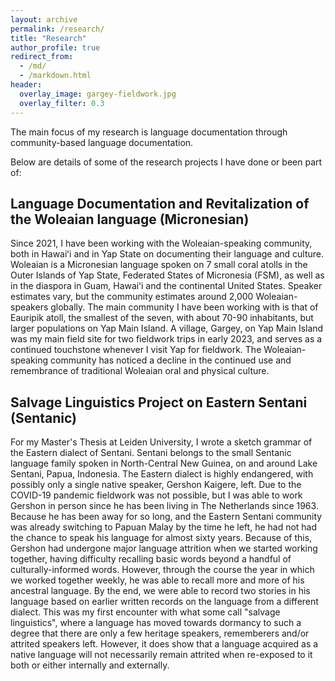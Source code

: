 ```yaml
---
layout: archive
permalink: /research/
title: "Research"
author_profile: true
redirect_from:
  - /md/
  - /markdown.html
header:
  overlay_image: gargey-fieldwork.jpg
  overlay_filter: 0.3
---
```


The main focus of my research is language documentation through community-based language documentation.

Below are details of some of the research projects I have done or been part of:

<h2>Language Documentation and Revitalization of the Woleaian language (Micronesian)</h2>

  Since 2021, I have been working with the Woleaian-speaking community, both in Hawaiʻi and in Yap State on documenting their language and culture. Woleaian is a Micronesian language spoken on 7 small coral atolls in the Outer Islands of Yap State, Federated States of Micronesia (FSM), as well as in the diaspora in Guam, Hawaiʻi and the continental United States. Speaker estimates vary, but the community estimates around 2,000 Woleaian-speakers globally. The main community I have been working with is that of Eauripik atoll, the smallest of the seven, with about 70-90 inhabitants, but larger populations on Yap Main Island. A village, Gargey, on Yap Main Island was my main field site for two fieldwork trips in early 2023, and serves as a continued touchstone whenever I visit Yap for fieldwork.
  The Woleaian-speaking community has noticed a decline in the continued use and remembrance of traditional Woleaian oral and physical culture.




<h2>Salvage Linguistics Project on Eastern Sentani (Sentanic)</h2>
For my Master's Thesis at Leiden University, I wrote a sketch grammar of the Eastern dialect of Sentani. Sentani belongs to the small Sentanic language family spoken in North-Central New Guinea, on and around Lake Sentani, Papua, Indonesia. The Eastern dialect is highly endangered, with possibly only a single native speaker, Gershon Kaigere, left. Due to the COVID-19 pandemic fieldwork was not possible, but I was able to work Gershon in person since he has been living in The Netherlands since 1963. Because he has been away for so long, and the Eastern Sentani community was already switching to Papuan Malay by the time he left, he had not had the chance to speak his language for almost sixty years. Because of this, Gershon had undergone major language attrition when we started working together, having difficulty recalling basic words beyond a handful of culturally-informed words. However, through the course the year in which we worked together weekly, he was able to recall more and more of his ancestral language. By the end, we were able to record two stories in his language based on earlier written records on the language from a different dialect. This was my first encounter with what some call "salvage linguistics", where a language has moved towards dormancy to such a degree that there are only a few heritage speakers, rememberers and/or attrited speakers left. However, it does show that a language acquired as a native language will not necessarily remain attrited when re-exposed to it both or either internally and externally.


